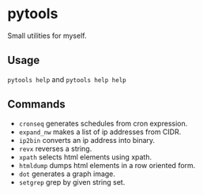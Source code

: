 # pytools

Small utilities for myself.

## Usage

`pytools help` and `pytools help help`

## Commands

- `cronseq` generates schedules from cron expression.
- `expand_nw` makes a list of ip addresses from CIDR.
- `ip2bin` converts an ip address into binary.
- `revx` reverses a string.
- `xpath` selects html elements using xpath.
- `htmldump` dumps html elements in a row oriented form.
- `dot` generates a graph image.
- `setgrep` grep by given string set.
